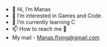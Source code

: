 - 👋 Hi, I’m Manas
- 👀 I’m interested in Games and Code
- 🌱 I’m currently learning C 
- 📫 How to reach me 📧
- My mail - Manas.flying@gmail.com

<!---
Maxx825/Maxx825 is a ✨ special ✨ repository because its `README.md` (this file) appears on your GitHub profile.
You can click the Preview link to take a look at your changes.
--->
